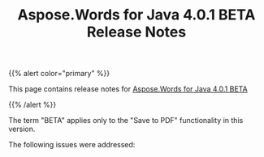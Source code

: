 ﻿---
title: Aspose.Words for Java 4.0.1 BETA Release Notes
articleTitle: Aspose.Words for Java 4.0.1 BETA Release Notes
linktitle: Aspose.Words for Java 4.0.1 BETA Release Notes
description: "Aspose.Words for Java 4.0.1 BETA Release Notes – the latest updates and fixes."
type: docs
weight: 20
url: /java/aspose-words-for-java-4-0-1-beta-release-notes/
---

{{% alert color="primary" %}}

This page contains release notes for [Aspose.Words for Java 4.0.1 BETA](https://downloads.aspose.com/words/java/new-releases/aspose.words-for-java-4.0.1-beta/)

{{% /alert %}}

The term "BETA" applies only to the "Save to PDF" functionality in this version.

The following issues were addressed:
